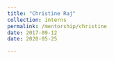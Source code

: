 ```yaml
---
title: "Christine Raj"
collection: interns
permalink: /mentorship/christine
date: 2017-09-12
date: 2020-05-25

---
```

